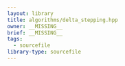 ```yaml
---
layout: library
title: algorithms/delta_stepping.hpp
owner: __MISSING__
brief: __MISSING__
tags:
  - sourcefile
library-type: sourcefile
---
```


```{index}  algorithms/delta_stepping.hpp
```

